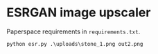 # ESRGAN image upscaler

Paperspace requirements in ```requirements.txt```.

```
python esr.py .\uploads\stone_1.png out2.png
```
